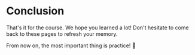 # Conclusion

That's it for the course. We hope you learned a lot! Don't hesitate to come back
to these pages to refresh your memory.

From now on, the most important thing is practice! :rocket:
